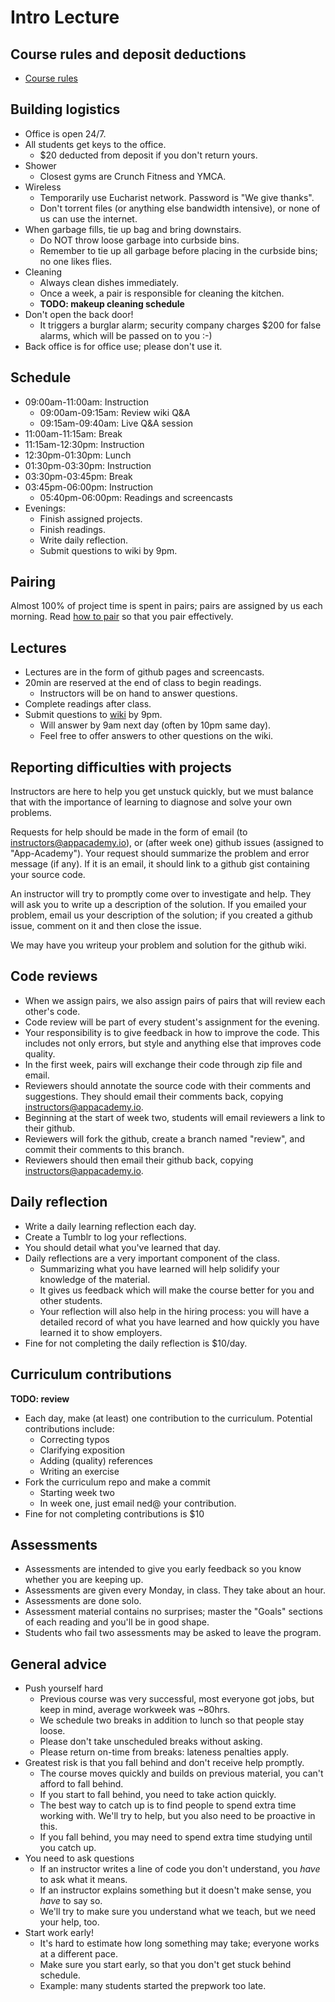 # Intro Lecture

## Course rules and deposit deductions
* [Course rules](course-rules.txt)

## Building logistics
* Office is open 24/7.
* All students get keys to the office.
  * $20 deducted from deposit if you don't return yours.
* Shower
  * Closest gyms are Crunch Fitness and YMCA.
* Wireless
  * Temporarily use Eucharist network. Password is "We give thanks".
  * Don't torrent files (or anything else bandwidth intensive), or
    none of us can use the internet.
* When garbage fills, tie up bag and bring downstairs.
  * Do NOT throw loose garbage into curbside bins.
  * Remember to tie up all garbage before placing in the curbside
    bins; no one likes flies.
* Cleaning
  * Always clean dishes immediately.
  * Once a week, a pair is responsible for cleaning the kitchen.
  * **TODO: makeup cleaning schedule**
* Don't open the back door!
  * It triggers a burglar alarm; security company charges $200 for
    false alarms, which will be passed on to you :-)
* Back office is for office use; please don't use it.

## Schedule
* 09:00am-11:00am: Instruction
  * 09:00am-09:15am: Review wiki Q&A
  * 09:15am-09:40am: Live Q&A session
* 11:00am-11:15am: Break
* 11:15am-12:30pm: Instruction
* 12:30pm-01:30pm: Lunch
* 01:30pm-03:30pm: Instruction
* 03:30pm-03:45pm: Break
* 03:45pm-06:00pm: Instruction
  * 05:40pm-06:00pm: Readings and screencasts
* Evenings:
  * Finish assigned projects.
  * Finish readings.
  * Write daily reflection.
  * Submit questions to wiki by 9pm.

## Pairing

Almost 100% of project time is spent in pairs; pairs are assigned by
us each morning. Read [how to pair](pair-programming.md) so that you
pair effectively.

## Lectures
* Lectures are in the form of github pages and screencasts.
* 20min are reserved at the end of class to begin readings.
  * Instructors will be on hand to answer questions.
* Complete readings after class.
* Submit questions to [wiki][course-wiki] by 9pm.
  * Will answer by 9am next day (often by 10pm same day).
  * Feel free to offer answers to other questions on the wiki.

[course-wiki]: https://github.com/ruggeri/ruby-curriculum/wiki

## Reporting difficulties with projects

Instructors are here to help you get unstuck quickly, but we must
balance that with the importance of learning to diagnose and solve
your own problems.

Requests for help should be made in the form of email (to
instructors@appacademy.io), or (after week one) github issues
(assigned to "App-Academy"). Your request should summarize the problem
and error message (if any). If it is an email, it should link to a
github gist containing your source code.

An instructor will try to promptly come over to investigate and
help. They will ask you to write up a description of the solution. If
you emailed your problem, email us your description of the solution;
if you created a github issue, comment on it and then close the issue.

We may have you writeup your problem and solution for the github wiki.

## Code reviews
* When we assign pairs, we also assign pairs of pairs that will review
  each other's code.
* Code review will be part of every student's assignment for the
  evening.
* Your responsibility is to give feedback in how to improve the
  code. This includes not only errors, but style and anything else
  that improves code quality.
* In the first week, pairs will exchange their code through zip file
  and email.
* Reviewers should annotate the source code with their comments and
  suggestions. They should email their comments back, copying
  instructors@appacademy.io.
* Beginning at the start of week two, students will email reviewers a
  link to their github.
* Reviewers will fork the github, create a branch named "review", and
  commit their comments to this branch.
* Reviewers should then email their github back, copying
  instructors@appacademy.io.

## Daily reflection
* Write a daily learning reflection each day.
* Create a Tumblr to log your reflections.
* You should detail what you've learned that day.
* Daily reflections are a very important component of the class.
  * Summarizing what you have learned will help solidify your
    knowledge of the material.
  * It gives us feedback which will make the course better for you and
    other students.
  * Your reflection will also help in the hiring process: you will
    have a detailed record of what you have learned and how quickly
    you have learned it to show employers.
* Fine for not completing the daily reflection is $10/day.

## Curriculum contributions
**TODO: review**
* Each day, make (at least) one contribution to the
  curriculum. Potential contributions include:
  * Correcting typos
  * Clarifying exposition
  * Adding (quality) references
  * Writing an exercise
* Fork the curriculum repo and make a commit
  * Starting week two
  * In week one, just email ned@ your contribution.
* Fine for not completing contributions is $10

## Assessments
* Assessments are intended to give you early feedback so you know
  whether you are keeping up.
* Assessments are given every Monday, in class. They take about an
  hour.
* Assessments are done solo.
* Assessment material contains no surprises; master the "Goals"
  sections of each reading and you'll be in good shape.
* Students who fail two assessments may be asked to leave the program.

## General advice
* Push yourself hard
  * Previous course was very successful, most everyone got jobs, but
    keep in mind, average workweek was ~80hrs.
  * We schedule two breaks in addition to lunch so that people stay
    loose.
  * Please don't take unscheduled breaks without asking.
  * Please return on-time from breaks: lateness penalties apply.
* Greatest risk is that you fall behind and don't receive help
  promptly.
  * The course moves quickly and builds on previous material, you
    can't afford to fall behind.
  * If you start to fall behind, you need to take action quickly.
  * The best way to catch up is to find people to spend extra time
    working with. We'll try to help, but you also need to be
    proactive in this.
  * If you fall behind, you may need to spend extra time studying
    until you catch up.
* You need to ask questions
  * If an instructor writes a line of code you don't understand, you
    *have* to ask what it means.
  * If an instructor explains something but it doesn't make sense, you
    *have* to say so.
  * We'll try to make sure you understand what we teach, but we need
    your help, too.
* Start work early!
  * It's hard to estimate how long something may take; everyone works
    at a different pace.
  * Make sure you start early, so that you don't get stuck behind
    schedule.
  * Example: many students started the prepwork too late.
